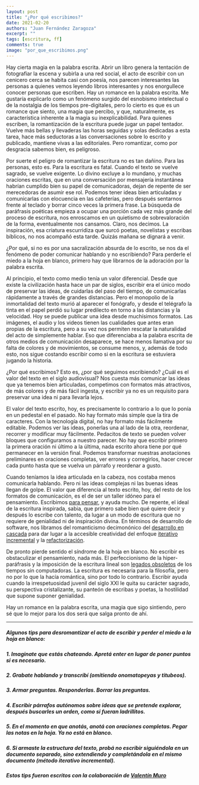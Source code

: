 ```yaml
---
layout: post
title: "¿Por qué escribimos?"
date: 2021-02-20
authors: "Juan Fernández Zaragoza"
excerpt: ""
tags: [escritura, ff]
comments: true
image: "por_que_escribimos.png"
---
```


Hay cierta magia en la palabra escrita. Abrir un libro genera la tentación de fotografiar la escena y subirla a una red social, el acto de escribir con un cenicero cerca se habita casi con poesía, nos parecen interesantes las personas a quienes vemos leyendo libros interesantes y nos enorgullece conocer personas que escriben. Hay un romance en la palabra escrita. Me gustaría explicarlo como un fenómeno surgido del esnobismo intelectual o de la nostalgia de los tiempos pre-digitales, pero lo cierto es que es un romance que siento, una magia que percibo, y que, naturalmente, es característica inherente a la magia su inexplicabilidad. Para quienes escriben, la romantización de la escritura puede jugar un papel tentador. Vuelve más bellas y llevaderas las horas seguidas y solas dedicadas a esta tarea, hace más seductoras a las conversaciones sobre lo escrito y publicado, mantiene vivas a las editoriales. Pero romantizar, como por desgracia sabemos bien, es peligroso.

Por suerte el peligro de romantizar la escritura no es tan dañino. Para las personas, esto es. Para la escritura es fatal. Cuando el texto se vuelve sagrado, se vuelve exigente. Lo divino excluye a lo mundano, y muchas oraciones escritas, que en una conversación por mensajería instantánea habrían cumplido bien su papel de comunicadoras, dejan de repente de ser merecedoras de asumir ese rol. Podemos tener ideas bien articuladas y comunicarlas con elocuencia en las cafeterías, pero después sentarnos frente al teclado y borrar cinco veces la primera frase. La búsqueda de paráfrasis poéticas empieza a ocupar una porción cada vez más grande del proceso de escritura, nos enroscamos en un quietismo de sobrevaloración de la forma, eventualmente nos cansamos. Claro, nos decimos. La inspiración, esa criatura escurridiza que surcó poetas, novelistas y escribas bíblicos, no nos acompañó esta tarde. Quizás mañana se dignará a venir.

¿Por qué, si no es por una sacralización absurda de lo escrito, se nos da el fenómeno de poder comunicar hablando y no escribiendo? Para perderle el miedo a la hoja en blanco, primero hay que librarnos de la adoración por la palabra escrita.

Al principio, el texto como medio tenía un valor diferencial. Desde que existe la civilización hasta hace un par de siglos, escribir era el único modo de preservar las ideas, de cuidarlas del paso del tiempo, de comunicarlas rápidamente a través de grandes distancias. Pero el monopolio de la inmortalidad del texto murió al aparecer el fonógrafo, y desde el telégrafo la tinta en el papel perdió su lugar predilecto en torno a las distancias y la velocidad. Hoy se puede publicar una idea desde muchísimos formatos. Las imágenes, el audio y los videos tienen las cualidades que antes eran propias de la escritura, pero a su vez nos permiten rescatar la naturalidad del acto de simplemente hablar. Eso que diferenciaba a la palabra escrita de otros medios de comunicación desaparece, se hace menos llamativa por su falta de colores y de movimientos, se consume menos, y, además de todo esto, nos sigue costando escribir como si en la escritura se estuviera jugando la historia.

¿Por qué escribimos? Esto es, ¿por qué seguimos escribiendo? ¿Cuál es el valor del texto en el siglo audiovisual? Nos cuesta más comunicar las ideas que ya tenemos bien articuladas, competimos con formatos más atractivos, de más colores y de más fácil ingesta, y escribir ya no es un requisito para preservar una idea ni para llevarla lejos.

El valor del texto escrito, hoy, es precisamente lo contrario a lo que lo ponía en un pedestal en el pasado. No hay formato más simple que la tira de caracteres. Con la tecnología digital, no hay formato más fácilmente editable. Podemos ver las ideas, ponerlas una al lado de la otra, reordenar, recorrer y modificar muy fácilmente. Pedacitos de texto se pueden volver bloques que configuramos a nuestro parecer. No hay que escribir primero la primera oración ni último a la última, nada escrito ahora tiene por qué permanecer en la versión final. Podemos transformar nuestras anotaciones preliminares en oraciones completas, ver errores y corregirlos, hacer crecer cada punto hasta que se vuelva un párrafo y reordenar a gusto.

Cuando teníamos la idea articulada en la cabeza, nos costaba menos comunicarla hablando. Pero ni las ideas complejas ni las buenas ideas llegan de golpe. El valor que diferencia al texto escrito, hoy, del resto de los formatos de comunicación, es el de ser un taller idóneo para el pensamiento. Escribimos [para pensar](https://filosofiadelfuturo.com/expandiendo-nuestra-mente/), y ayuda mucho. De repente, el ideal de la escritura inspirada, sabia, que primero sabe bien qué quiere decir y después lo escribe con talento, da lugar a un modo de escritura que no requiere de genialidad ni de inspiración divina. En términos de desarrollo de software, nos libramos del romanticismo decimonónico del [desarrollo en cascada](https://es.wikipedia.org/wiki/Desarrollo_en_cascada) para dar lugar a la accesible creatividad del enfoque [iterativo incremental](https://es.wikipedia.org/wiki/Desarrollo_iterativo_y_creciente) y la [refactorización](https://es.wikipedia.org/wiki/Refactorizaci%C3%B3n).

De pronto pierde sentido el síndrome de la hoja en blanco. No escribir es obstaculizar el pensamiento, nada más. El perfeccionismo de la hiper-paráfrasis y la imposición de la escritura lineal son [legados obsoletos](https://es.wikipedia.org/wiki/Sistema_heredado) de los tiempos sin computadoras. La escritura es necesaria para la filosofía, pero no por lo que la hacía romántica, sino por todo lo contrario. Escribir ayuda cuando la irrespetuosidad juvenil del siglo XXI le quita su carácter sagrado, su perspectiva cristalizante, su panteón de escribas y poetas, la hostilidad que supone suponer genialidad.

Hay un romance en la palabra escrita, una magia que sigo sintiendo, pero sé que lo mejor para los dos será que salga pronto de ahí.

---

##### Algunos tips para desromantizar el acto de escribir y perder el miedo a la hoja en blanco:

##### 1. Imaginate que estás chateando. Apretá enter en lugar de poner puntos si es necesario.
##### 2. Grabate hablando y transcribí (omitiendo onomatopeyas y titubeos).
##### 3. Armar preguntas. Responderlas. Borrar las preguntas.
##### 4. Escribir párrafos autónomos sobre ideas que se pretende explorar, después buscarles un orden, como si fueran ladrillitos.
##### 5. En el momento en que anotás, anotá con oraciones completas. Pegar las notas en la hoja. Ya no está en blanco.
##### 6. Si armaste la estructura del texto, probá no escribir siguiéndola en un documento separado, sino extendiendo y completándola en el mismo documento (método iterativo incremental).

##### Estos tips fueron escritos con la colaboración de [Valentín Muro](https://about.vmuro.com/)
